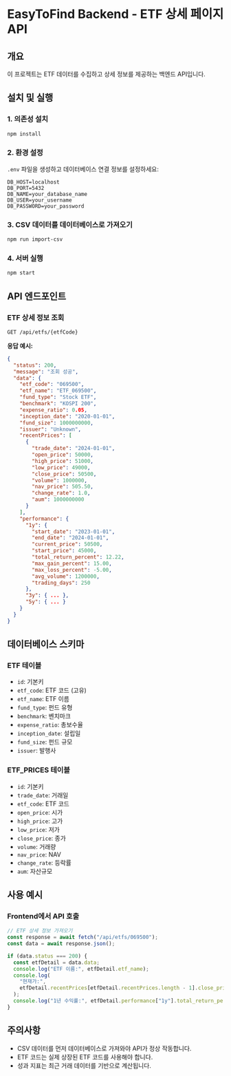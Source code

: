 # EasyToFind Backend - ETF 상세 페이지 API

## 개요

이 프로젝트는 ETF 데이터를 수집하고 상세 정보를 제공하는 백엔드 API입니다.

## 설치 및 실행

### 1. 의존성 설치

```bash
npm install
```

### 2. 환경 설정

`.env` 파일을 생성하고 데이터베이스 연결 정보를 설정하세요:

```
DB_HOST=localhost
DB_PORT=5432
DB_NAME=your_database_name
DB_USER=your_username
DB_PASSWORD=your_password
```

### 3. CSV 데이터를 데이터베이스로 가져오기

```bash
npm run import-csv
```

### 4. 서버 실행

```bash
npm start
```

## API 엔드포인트

### ETF 상세 정보 조회

```
GET /api/etfs/{etfCode}
```

**응답 예시:**

```json
{
  "status": 200,
  "message": "조회 성공",
  "data": {
    "etf_code": "069500",
    "etf_name": "ETF_069500",
    "fund_type": "Stock ETF",
    "benchmark": "KOSPI 200",
    "expense_ratio": 0.05,
    "inception_date": "2020-01-01",
    "fund_size": 1000000000,
    "issuer": "Unknown",
    "recentPrices": [
      {
        "trade_date": "2024-01-01",
        "open_price": 50000,
        "high_price": 51000,
        "low_price": 49000,
        "close_price": 50500,
        "volume": 1000000,
        "nav_price": 505.50,
        "change_rate": 1.0,
        "aum": 1000000000
      }
    ],
    "performance": {
      "1y": {
        "start_date": "2023-01-01",
        "end_date": "2024-01-01",
        "current_price": 50500,
        "start_price": 45000,
        "total_return_percent": 12.22,
        "max_gain_percent": 15.00,
        "max_loss_percent": -5.00,
        "avg_volume": 1200000,
        "trading_days": 250
      },
      "3y": { ... },
      "5y": { ... }
    }
  }
}
```

## 데이터베이스 스키마

### ETF 테이블

- `id`: 기본키
- `etf_code`: ETF 코드 (고유)
- `etf_name`: ETF 이름
- `fund_type`: 펀드 유형
- `benchmark`: 벤치마크
- `expense_ratio`: 총보수율
- `inception_date`: 설립일
- `fund_size`: 펀드 규모
- `issuer`: 발행사

### ETF_PRICES 테이블

- `id`: 기본키
- `trade_date`: 거래일
- `etf_code`: ETF 코드
- `open_price`: 시가
- `high_price`: 고가
- `low_price`: 저가
- `close_price`: 종가
- `volume`: 거래량
- `nav_price`: NAV
- `change_rate`: 등락률
- `aum`: 자산규모

## 사용 예시

### Frontend에서 API 호출

```javascript
// ETF 상세 정보 가져오기
const response = await fetch("/api/etfs/069500");
const data = await response.json();

if (data.status === 200) {
  const etfDetail = data.data;
  console.log("ETF 이름:", etfDetail.etf_name);
  console.log(
    "현재가:",
    etfDetail.recentPrices[etfDetail.recentPrices.length - 1].close_price
  );
  console.log("1년 수익률:", etfDetail.performance["1y"].total_return_percent);
}
```

## 주의사항

- CSV 데이터를 먼저 데이터베이스로 가져와야 API가 정상 작동합니다.
- ETF 코드는 실제 상장된 ETF 코드를 사용해야 합니다.
- 성과 지표는 최근 거래 데이터를 기반으로 계산됩니다.
